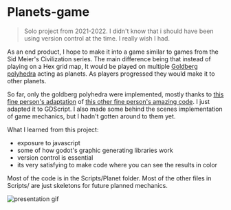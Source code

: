 # Planets-game
> Solo project from 2021-2022. I didn't know that i should have been using version control at the time. I really wish I had.


As an end product, I hope to make it into a game similar to games from the Sid Meier's Civilization series.
The main difference being that instead of playing on a Hex grid map, It would be played on multiple [Goldberg polyhedra](https://en.wikipedia.org/wiki/Goldberg_polyhedron) acting as planets. As players progressed they would make it to other planets.

So far, only the goldberg polyhedra were implemented, mostly thanks to [this fine person's adaptation](https://github.com/Em3rgencyLT/Hexasphere) of [this other fine person's amazing code](https://github.com/arscan/hexasphere.js/). I just adapted it to GDScript. I also made some behind the scenes implementation of game mechanics, but I hadn't gotten around to them yet.

What I learned from this project:
- exposure to javascript
- some of how godot's graphic generating libraries work
- version control is essential
- its very satisfying to make code where you can see the results in color

Most of the code is in the Scripts/Planet folder. Most of the other files in Scripts/ are just skeletons for future planned mechanics.

![presentation gif](https://github.com/shweshipu/Planets-Game/blob/master/readme-assets/presentation.gif?raw=true)